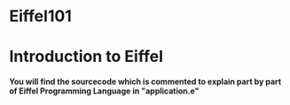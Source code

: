 # Eiffel101
<h1>Introduction to Eiffel

<h4>You will find the sourcecode which is commented to explain part by part of Eiffel Programming Language in "application.e"

